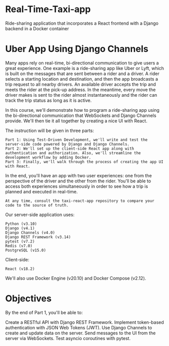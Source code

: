 # Real-Time-Taxi-app
Ride-sharing application that incorporates a React frontend with a Django backend in a Docker container

# Uber App Using Django Channels

Many apps rely on real-time, bi-directional communication to give users a great experience. One example is a ride-sharing app like Uber or Lyft, which is built on the messages that are sent between a rider and a driver. A rider selects a starting location and destination, and then the app broadcasts a trip request to all nearby drivers. An available driver accepts the trip and meets the rider at the pick-up address. In the meantime, every move the driver makes is sent to the rider almost instantaneously and the rider can track the trip status as long as it is active.

In this course, we'll demonstrate how to program a ride-sharing app using the bi-directional communication that WebSockets and Django Channels provide. We'll then tie it all together by creating a nice UI with React.

The instruction will be given in three parts:

    Part 1: Using Test-Driven Development, we'll write and test the server-side code powered by Django and Django Channels.
    Part 2: We'll set up the client-side React app along with authentication and authorization. Also, we'll streamline the development workflow by adding Docker.
    Part 3: Finally, we'll walk through the process of creating the app UI with React.

In the end, you'll have an app with two user experiences: one from the perspective of the driver and the other from the rider. You'll be able to access both experiences simultaneously in order to see how a trip is planned and executed in real-time.

    At any time, consult the taxi-react-app repository to compare your code to the source of truth.

Our server-side application uses:

    Python (v3.10)
    Django (v4.1)
    Django Channels (v4.0)
    Django REST Framework (v3.14)
    pytest (v7.2)
    Redis (v7.0)
    PostgreSQL (v15.0)

Client-side:

    React (v18.2)

We'll also use Docker Engine (v20.10) and Docker Compose (v2.12).

# Objectives

By the end of Part 1, you'll be able to:

Create a RESTful API with Django REST Framework.
Implement token-based authentication with JSON Web Tokens (JWT).
Use Django Channels to create and update data on the server.
Send messages to the UI from the server via WebSockets.
Test asyncio coroutines with pytest.

